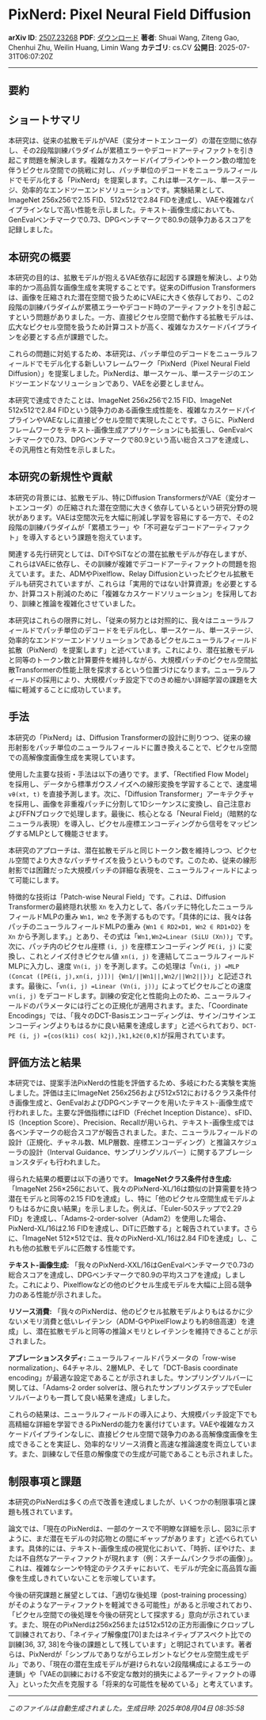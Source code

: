 # PixNerd: Pixel Neural Field Diffusion

**arXiv ID**: [2507.23268](http://arxiv.org/abs/2507.23268v1)
**PDF**: [ダウンロード](http://arxiv.org/pdf/2507.23268v1.pdf)
**著者**: Shuai Wang, Ziteng Gao, Chenhui Zhu, Weilin Huang, Limin Wang
**カテゴリ**: cs.CV
**公開日**: 2025-07-31T06:07:20Z

---

## 要約

## ショートサマリ
本研究は、従来の拡散モデルがVAE（変分オートエンコーダ）の潜在空間に依存し、その2段階訓練パラダイムが累積エラーやデコードアーティファクトを引き起こす問題を解決します。複雑なカスケードパイプラインやトークン数の増加を伴うピクセル空間での挑戦に対し、パッチ単位のデコードをニューラルフィールドでモデル化する「PixNerd」を提案します。これは単一スケール、単一ステージ、効率的なエンドツーエンドソリューションです。実験結果として、ImageNet 256x256で2.15 FID、512x512で2.84 FIDを達成し、VAEや複雑なパイプラインなしで高い性能を示しました。テキスト-画像生成においても、GenEvalベンチマークで0.73、DPGベンチマークで80.9の競争力あるスコアを記録しました。

## 本研究の概要
本研究の目的は、拡散モデルが抱えるVAE依存に起因する課題を解決し、より効率的かつ高品質な画像生成を実現することです。従来のDiffusion Transformersは、画像を圧縮された潜在空間で扱うためにVAEに大きく依存しており、この2段階の訓練パラダイムが累積エラーやデコード時のアーティファクトを引き起こすという問題がありました。一方、直接ピクセル空間で動作する拡散モデルは、広大なピクセル空間を扱うため計算コストが高く、複雑なカスケードパイプラインを必要とする点が課題でした。

これらの問題に対処するため、本研究は、パッチ単位のデコードをニューラルフィールドでモデル化する新しいフレームワーク「PixNerd（Pixel Neural Field Diffusion）」を提案しました。PixNerdは、単一スケール、単一ステージのエンドツーエンドなソリューションであり、VAEを必要としません。

本研究で達成できたことは、ImageNet 256x256で2.15 FID、ImageNet 512x512で2.84 FIDという競争力のある画像生成性能を、複雑なカスケードパイプラインやVAEなしに直接ピクセル空間で実現したことです。さらに、PixNerdフレームワークをテキスト-画像生成アプリケーションにも拡張し、GenEvalベンチマークで0.73、DPGベンチマークで80.9という高い総合スコアを達成し、その汎用性と有効性を示しました。

## 本研究の新規性や貢献
本研究の背景には、拡散モデル、特にDiffusion TransformersがVAE（変分オートエンコーダ）の圧縮された潜在空間に大きく依存しているという研究分野の現状があります。VAEは空間次元を大幅に削減し学習を容易にする一方で、その2段階の訓練パラダイムが「累積エラー」や「不可避なデコードアーティファクト」を導入するという課題を抱えています。

関連する先行研究としては、DiTやSiTなどの潜在拡散モデルが存在しますが、これらはVAEに依存し、その訓練が複雑でデコードアーティファクトの問題を抱えています。また、ADMやPixelflow、Relay Diffusionといったピクセル拡散モデルも研究されていますが、これらは「実用的ではない計算資源」を必要とするか、計算コスト削減のために「複雑なカスケードソリューション」を採用しており、訓練と推論を複雑化させていました。

本研究はこれらの限界に対し、「従来の努力とは対照的に、我々はニューラルフィールドでパッチ単位のデコードをモデル化し、単一スケール、単一ステージ、効率的なエンドツーエンドソリューションであるピクセルニューラルフィールド拡散（PixNerd）を提案します」と述べています。これにより、潜在拡散モデルと同等のトークン数と計算要件を維持しながら、大規模パッチのピクセル空間拡散Transformerの性能上限を探求するという位置づけになります。ニューラルフィールドの採用により、大規模パッチ設定下でのきめ細かい詳細学習の課題を大幅に軽減することに成功しています。

## 手法
本研究の「PixNerd」は、Diffusion Transformerの設計に則りつつ、従来の線形射影をパッチ単位のニューラルフィールドに置き換えることで、ピクセル空間での高解像度画像生成を実現しています。

使用した主要な技術・手法は以下の通りです。まず、「Rectified Flow Model」を採用し、データから標準ガウスノイズへの線形変換を学習することで、速度場 `vθ(xt, t)` を直接予測します。次に、「Diffusion Transformer」アーキテクチャを採用し、画像を非重複パッチに分割して1Dシーケンスに変換し、自己注意およびFFNブロックで処理します。最後に、核心となる「Neural Field」（暗黙的なニューラル表現）を導入し、ピクセル座標エンコーディングから信号をマッピングするMLPとして機能させます。

本研究のアプローチは、潜在拡散モデルと同じトークン数を維持しつつ、ピクセル空間でより大きなパッチサイズを扱うというものです。このため、従来の線形射影では困難だった大規模パッチの詳細な表現を、ニューラルフィールドによって可能にします。

特徴的な技術は「Patch-wise Neural Field」です。これは、Diffusion Transformerの最終隠れ状態 `Xn` を入力として、各パッチに特化したニューラルフィールドMLPの重み `Wn1, Wn2` を予測するものです。「具体的には、我々は各パッチのニューラルフィールドMLPの重み `{Wn1 ∈ RD2×D1, Wn2 ∈ RD1×D2}` を `Xn` から予測します。」とあり、その式は「`Wn1,Wn2=Linear (SiLU (Xn))`」です。次に、パッチ内のピクセル座標 `(i, j)` を座標エンコーディング `PE(i, j)` に変換し、これとノイズ付きピクセル値 `xn(i, j)` を連結してニューラルフィールドMLPに入力し、速度 `Vn(i, j)` を予測します。この処理は「`Vn(i, j) =MLP (Concat ([PE(i, j),xn(i, j)])| {Wn1/||Wn1||,Wn2/||Wn2||})`」と記述されます。最後に、「`vn(i, j) =Linear (Vn(i, j))`」によってピクセルごとの速度 `vn(i, j)` をデコードします。訓練の安定化と性能向上のため、ニューラルフィールドのパラメータには行ごとの正規化が適用されます。また、「Coordinate Encodings」では、「我々のDCT-Basisエンコーディングは、サイン/コサインエンコーディングよりもはるかに良い結果を達成します」と述べられており、`DCT-PE (i, j) ={cos(k1i) cos( k2j),}k1,k2∈(0,K]`が採用されています。

## 評価方法と結果
本研究では、提案手法PixNerdの性能を評価するため、多岐にわたる実験を実施しました。評価は主にImageNet 256x256および512x512におけるクラス条件付き画像生成と、GenEvalおよびDPGベンチマークを用いたテキスト-画像生成で行われました。主要な評価指標にはFID（Fréchet Inception Distance）、sFID、IS（Inception Score）、Precision、Recallが用いられ、テキスト-画像生成では各ベンチマークの総合スコアが報告されました。また、ニューラルフィールドの設計（正規化、チャネル数、MLP層数、座標エンコーディング）と推論スケジューラの設計（Interval Guidance、サンプリングソルバー）に関するアブレーションスタディも行われました。

得られた結果の概要は以下の通りです。
**ImageNetクラス条件付き生成:**
「ImageNet 256×256において、我々のPixNerd-XL/16は類似の計算需要を持つ潜在モデルと同等の2.15 FIDを達成」し、特に「他のピクセル空間生成モデルよりもはるかに良い結果」を示しました。例えば、「Euler-50ステップで2.29 FID」を達成し、「Adams-2-order-solver（Adam2）を使用した場合、PixNerd-XL/16は2.16 FIDを達成し、DiTに匹敵する」と報告されています。さらに、「ImageNet 512×512では、我々のPixNerd-XL/16は2.84 FIDを達成」し、これも他の拡散モデルに匹敵する性能です。

**テキスト-画像生成:**
「我々のPixNerd-XXL/16はGenEvalベンチマークで0.73の総合スコアを達成し、DPGベンチマークで80.9の平均スコアを達成」しました。これにより、Pixelflowなどの他のピクセル生成モデルを大幅に上回る競争力のある性能が示されました。

**リソース消費:**
「我々のPixNerdは、他のピクセル拡散モデルよりもはるかに少ないメモリ消費と低いレイテンシ（ADM-GやPixelFlowよりも約8倍高速）を達成」し、潜在拡散モデルと同等の推論メモリとレイテンシを維持できることが示されました。

**アブレーションスタディ:**
ニューラルフィールドパラメータの「row-wise normalization」、64チャネル、2層MLP、そして「DCT-Basis coordinate encoding」が最適な設定であることが示されました。サンプリングソルバーに関しては、「Adams-2 order solverは、限られたサンプリングステップでEulerソルバーよりも一貫して良い結果を達成」しました。

これらの結果は、ニューラルフィールドの導入により、大規模パッチ設定下でも高精細な詳細を学習できるPixNerdの能力を裏付けています。VAEや複雑なカスケードパイプラインなしに、直接ピクセル空間で競争力のある高解像度画像を生成できることを実証し、効率的なリソース消費と高速な推論速度を両立しています。また、訓練なしで任意の解像度での生成が可能であることも示されました。

## 制限事項と課題
本研究のPixNerdは多くの点で改善を達成しましたが、いくつかの制限事項と課題も残されています。

論文では、「現在のPixNerdは、一部のケースで不明瞭な詳細を示し、図3に示すように、まだ潜在モデルの対応物との間にギャップがあります」と述べられています。具体的には、テキスト-画像生成の視覚化において、「時折、ぼやけた、または不自然なアーティファクトが現れます（例：スチームパンクラボの画像）」。これは、複雑なシーンや特定のテクスチャにおいて、モデルが完全に高品質な画像を生成しきれていないことを示唆しています。

今後の研究課題と展望としては、「適切な後処理（post-training processing）がそのようなアーティファクトを軽減できる可能性」があると示唆されており、「ピクセル空間での後処理を今後の研究として探求する」意向が示されています。また、現在のPixNerdは256x256または512x512の正方形画像にクロップして訓練されており、「ネイティブ解像度[70]またはネイティブアスペクト比での訓練[36, 37, 38]を今後の課題として残しています」と明記されています。著者らは、PixNerdが「シンプルでありながらエレガントなピクセル空間生成モデル」であり、「現在の潜在生成モデルが避けられない2段階構成によるエラーの連鎖」や「VAEの訓練における不安定な敵対的損失によるアーティファクトの導入」といった欠点を克服する「将来的な可能性を秘めている」と考えています。

---

*このファイルは自動生成されました。生成日時: 2025年08月04日 08:35:58*
